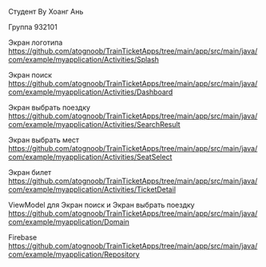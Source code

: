 Студент Ву Хоанг Ань

Группа 932101


Экран логотипа
https://github.com/atognoob/TrainTicketApps/tree/main/app/src/main/java/com/example/myapplication/Activities/Splash

Экран поиск
https://github.com/atognoob/TrainTicketApps/tree/main/app/src/main/java/com/example/myapplication/Activities/Dashboard

Экран выбрать поездку
https://github.com/atognoob/TrainTicketApps/tree/main/app/src/main/java/com/example/myapplication/Activities/SearchResult

Экран выбрать мест
https://github.com/atognoob/TrainTicketApps/tree/main/app/src/main/java/com/example/myapplication/Activities/SeatSelect

Экран билет
https://github.com/atognoob/TrainTicketApps/tree/main/app/src/main/java/com/example/myapplication/Activities/TicketDetail

ViewModel для Экран поиск и Экран выбрать поездку
https://github.com/atognoob/TrainTicketApps/tree/main/app/src/main/java/com/example/myapplication/Domain

Firebase
https://github.com/atognoob/TrainTicketApps/tree/main/app/src/main/java/com/example/myapplication/Repository
